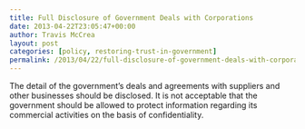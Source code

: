 ```yaml
---
title: Full Disclosure of Government Deals with Corporations
date: 2013-04-22T23:05:47+00:00
author: Travis McCrea
layout: post
categories: [policy, restoring-trust-in-government]
permalink: /2013/04/22/full-disclosure-of-government-deals-with-corporations/
---
```

The detail of the government&#8217;s deals and agreements with suppliers and other businesses should be disclosed. It is not acceptable that the government should be allowed to protect information regarding its commercial activities on the basis of confidentiality.